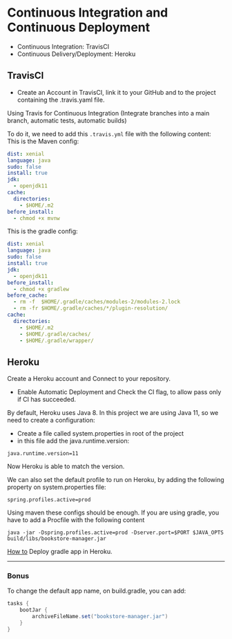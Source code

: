 # Continuous Integration and Continuous Deployment
- Continuous Integration: TravisCI
- Continuous Delivery/Deployment: Heroku

## TravisCI
- Create an Account in TravisCI, link it to your GitHub and to the project containing the .travis.yaml file.

Using Travis for Continuous Integration (Integrate branches into a main branch, automatic tests, automatic builds)

To do it, we need to add this `.travis.yml` file with the following content:
This is the Maven config:
```yaml
dist: xenial
language: java
sudo: false
install: true
jdk:
  - openjdk11
cache:
  directories:
    - $HOME/.m2
before_install:
  - chmod +x mvnw
```

This is the gradle config:
```yaml
dist: xenial
language: java
sudo: false
install: true
jdk:
  - openjdk11
before_install:
  - chmod +x gradlew
before_cache:
  - rm -f  $HOME/.gradle/caches/modules-2/modules-2.lock
  - rm -fr $HOME/.gradle/caches/*/plugin-resolution/
cache:
  directories:
    - $HOME/.m2
    - $HOME/.gradle/caches/
    - $HOME/.gradle/wrapper/
```

## Heroku

Create a Heroku account and Connect to your repository.

- Enable Automatic Deployment and Check the CI flag, to allow pass only if CI has succeeded.

By default, Heroku uses Java 8. In this project we are using Java 11, so we need to create a configuration:
- Create a file called system.properties in root of the project
- in this file add the java.runtime.version:

```properties
java.runtime.version=11
```

Now Heroku is able to match the version.

We can also set the default profile to run on Heroku, by adding the following property on system.properties file:

```properties
spring.profiles.active=prod
```

Using maven these configs should be enough. If you are using gradle, you have to add a Procfile with the following content

```properties
java -jar -Dspring.profiles.active=prod -Dserver.port=$PORT $JAVA_OPTS build/libs/bookstore-manager.jar
```
[How to](https://devcenter.heroku.com/articles/deploying-gradle-apps-on-heroku) Deploy gradle app in Heroku.

---
### Bonus

To change the default app name, on build.gradle, you can add:
```groovy
tasks {
    bootJar {
        archiveFileName.set("bookstore-manager.jar")
    }
}
```